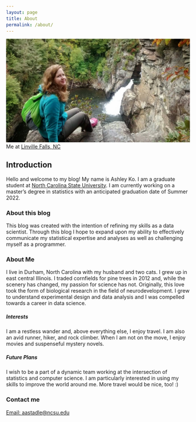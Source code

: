 ```yaml
---
layout: page
title: About
permalink: /about/
---
```


![Me at Linville Falls, NC](https://raw.githubusercontent.com/akoncsugit/akoncsugit.github.io/master/images/aboutmephoto.jpg)
Me at [Linville Falls, NC](https://www.visitnc.com/listing/n9wC/linville-falls)

## Introduction
Hello and welcome to my blog! My name is Ashley Ko. I am a graduate student at [North Carolina State University](https://www.ncsu.edu/). I am currently working on a master’s degree in statistics with an anticipated graduation date of Summer 2022.

### About this blog
This blog was created with the intention of refining my skills as a data scientist. Through this blog I hope to expand upon my ability to effectively communicate my statistical expertise and analyses as well as challenging myself as a programmer.

### About Me
I live in Durham, North Carolina with my husband and two cats. I grew up in east central Illinois. I traded cornfields for pine trees in 2012 and, while the scenery has changed, my passion for science has not. Originally, this love took the form of biological research in the field of neurodevelopment. I grew to understand experimental design and data analysis and I was compelled towards a career in data science.

##### Interests
I am a restless wander and, above everything else, I enjoy travel. I am also an avid runner, hiker, and rock climber. When I am not on the move, I enjoy movies and suspenseful mystery novels.

##### Future Plans
I wish to be a part of a dynamic team working at the intersection of statistics and computer science. I am particularly interested in using my skills to improve the world around me.
More travel would be nice, too! :)


### Contact me

[Email: aastadle@ncsu.edu](mailto:aastadle@ncsu.edu)

